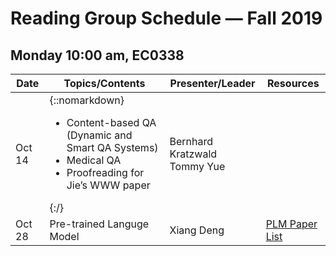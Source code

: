 # Reading Group Schedule — Fall 2019
## Monday 10:00 am, EC0338
  
|Date|Topics/Contents|Presenter/Leader|Resources|
|----|---------------|----------------|---------|
|Oct 14|{::nomarkdown}<ul><li>Content-based QA (Dynamic and Smart QA Systems)</li><li>Medical QA</li><li>Proofreading for Jie’s WWW paper</li></ul>{:/}|Bernhard Kratzwald<br>Tommy Yue||
|Oct 28 |Pre-trained Languge Model|Xiang Deng|<a href="https://github.com/thunlp/PLMpapers">PLM Paper List</a>|
